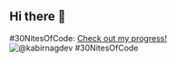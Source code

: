 ## Hi there 👋

<!--
**kabirnagdev/kabirnagdev** is a ✨ _special_ ✨ repository because its `README.md` (this file) appears on your GitHub profile.

Here are some ideas to get you started:

- 🔭 I’m currently working on ...
- 🌱 I’m currently learning ...
- 👯 I’m looking to collaborate on ...
- 🤔 I’m looking for help with ...
- 💬 Ask me about ...
- 📫 How to reach me: ...
- 😄 Pronouns: ...
- ⚡ Fun fact: ...
-->
  #30NitesOfCode: [Check out my progress!](https://www.codedex.io/@kabirnagdev/30-nites-of-code)  
  ![@kabirnagdev #30NitesOfCode](https://www.codedex.io/api/petStatus?user=kabirnagdev)

